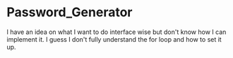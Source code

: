 # Password_Generator

I have an idea on what I want to do interface wise but don't know how I can implement it. I guess I don't fully understand the for loop and how to set it up.